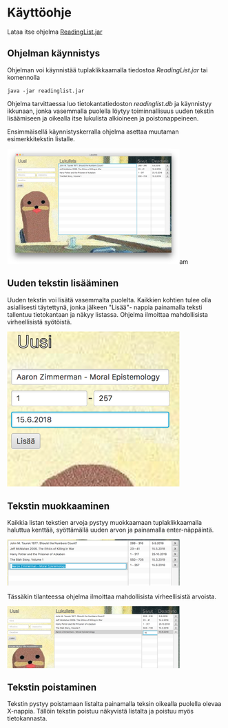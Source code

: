 # Käyttöohje

Lataa itse ohjelma [ReadingList.jar](https://github.com/sivosam/otm-harjoitustyo/releases/tag/viikko6)

## Ohjelman käynnistys

Ohjelman voi käynnistää tuplaklikkaamalla tiedostoa _ReadingList.jar_ tai komennolla 

```
java -jar readinglist.jar
```

Ohjelma tarvittaessa luo tietokantatiedoston _readinglist.db_ ja käynnistyy ikkunaan, jonka vasemmalla puolella löytyy toiminnallisuus uuden tekstin lisäämiseen ja oikealla itse lukulista alkioineen ja poistonappeineen. 

Ensimmäisellä käynnistyskerralla ohjelma asettaa muutaman esimerkkitekstin listalle.

<img src="https://github.com/sivosam/otm-harjoitustyo/blob/master/ReadingList/dokumentaatio/kuvat/kaytto1.png" width="400">am

## Uuden tekstin lisääminen

Uuden tekstin voi lisätä vasemmalta puolelta. Kaikkien kohtien tulee olla asiallisesti täytettynä, jonka jälkeen "Lisää"- nappia painamalla teksti tallentuu tietokantaan ja näkyy listassa. Ohjelma ilmoittaa mahdollisista virheellisistä syötöistä. 

<img src="https://github.com/sivosam/otm-harjoitustyo/blob/master/ReadingList/dokumentaatio/kuvat/kaytto2.png" width="400">

## Tekstin muokkaaminen

Kaikkia listan tekstien arvoja pystyy muokkaamaan tuplaklikkaamalla haluttua kenttää, syöttämällä uuden arvon ja painamalla enter-näppäintä.

<img src="https://github.com/sivosam/otm-harjoitustyo/blob/master/ReadingList/dokumentaatio/kuvat/kaytto3.png" width="400">

 Tässäkin tilanteessa ohjelma ilmoittaa mahdollisista virheellisistä arvoista. 
 
 <img src="https://github.com/sivosam/otm-harjoitustyo/blob/master/ReadingList/dokumentaatio/kuvat/kaytto4.png" width="400">
 
 ## Tekstin poistaminen
 
 Tekstin pystyy poistamaan listalta painamalla teksin oikealla puolella olevaa X-nappia. Tällöin tekstin poistuu näkyvistä listalta ja poistuu myös tietokannasta.
